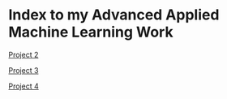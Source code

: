 # Index to my Advanced Applied Machine Learning Work

[Project 2](Project_2.md)

[Project 3](Project_3.md)

[Project 4](Project_4.md)
